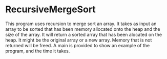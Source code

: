 # RecursiveMergeSort
This program uses recursion to merge sort an array.
It takes as input an array to be sorted that has been memory allocated onto the heap and the size of the array.
It will return a sorted array that has been alocated on the heap. It might be the original array or a new array.
Memory that is not returned will be freed. 
A main is provided to show an example of the program, and the time it takes.
